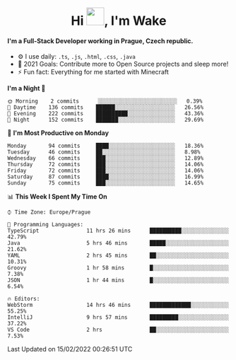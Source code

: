 <h1 align="center">Hi <img src="https://raw.githubusercontent.com/MrWakeCZ/MrWakeCZ/master/Hi.gif" width="40px" />, I'm Wake</h1>

#### I'm a Full-Stack Developer working in Prague, Czech republic.
- ⚙️ I use daily: `.ts`, `.js`, `.html`, `.css`, `.java`
- 🥅 2021 Goals: Contribute more to Open Source projects and sleep more!
- ⚡ Fun fact: Everything for me started with Minecraft

<!--START_SECTION:waka-->
**I'm a Night 🦉** 

```text
🌞 Morning    2 commits      ░░░░░░░░░░░░░░░░░░░░░░░░░   0.39% 
🌆 Daytime    136 commits    ██████░░░░░░░░░░░░░░░░░░░   26.56% 
🌃 Evening    222 commits    ██████████░░░░░░░░░░░░░░░   43.36% 
🌙 Night      152 commits    ███████░░░░░░░░░░░░░░░░░░   29.69%

```
📅 **I'm Most Productive on Monday** 

```text
Monday       94 commits     ████░░░░░░░░░░░░░░░░░░░░░   18.36% 
Tuesday      46 commits     ██░░░░░░░░░░░░░░░░░░░░░░░   8.98% 
Wednesday    66 commits     ███░░░░░░░░░░░░░░░░░░░░░░   12.89% 
Thursday     72 commits     ███░░░░░░░░░░░░░░░░░░░░░░   14.06% 
Friday       72 commits     ███░░░░░░░░░░░░░░░░░░░░░░   14.06% 
Saturday     87 commits     ████░░░░░░░░░░░░░░░░░░░░░   16.99% 
Sunday       75 commits     ███░░░░░░░░░░░░░░░░░░░░░░   14.65%

```


📊 **This Week I Spent My Time On** 

```text
⌚︎ Time Zone: Europe/Prague

💬 Programming Languages: 
TypeScript               11 hrs 26 mins      ██████████░░░░░░░░░░░░░░░   42.79% 
Java                     5 hrs 46 mins       █████░░░░░░░░░░░░░░░░░░░░   21.62% 
YAML                     2 hrs 45 mins       ██░░░░░░░░░░░░░░░░░░░░░░░   10.31% 
Groovy                   1 hr 58 mins        █░░░░░░░░░░░░░░░░░░░░░░░░   7.38% 
JSON                     1 hr 44 mins        █░░░░░░░░░░░░░░░░░░░░░░░░   6.54%

🔥 Editors: 
WebStorm                 14 hrs 46 mins      █████████████░░░░░░░░░░░░   55.25% 
IntelliJ                 9 hrs 57 mins       █████████░░░░░░░░░░░░░░░░   37.22% 
VS Code                  2 hrs               ██░░░░░░░░░░░░░░░░░░░░░░░   7.53%

```


 Last Updated on 15/02/2022 00:26:51 UTC
<!--END_SECTION:waka-->
